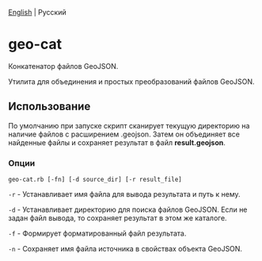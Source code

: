 [English](./README.md) | Русский

# geo-cat
Конкатенатор файлов GeoJSON.

Утилита для объединения и простых преобразований файлов GeoJSON.

## Использование
По умолчанию при запуске скрипт сканирует текущую директорию на наличие файлов с расширением .geojson.
Затем он объединяет все найденные файлы и сохраняет результат в файл **result.geojson**.

### Опции
```
geo-cat.rb [-fn] [-d source_dir] [-r result_file]
```

```-r``` - Устанавливает имя файла для вывода результата и путь к нему.

```-d``` - Устанавливает директорию для поиска файлов GeoJSON. Если не задан файл вывода, то сохраняет результат в этом же каталоге.

```-f``` - Формирует форматированный файл результата.

```-n``` - Сохраняет имя файла источника в свойствах объекта GeoJSON.
